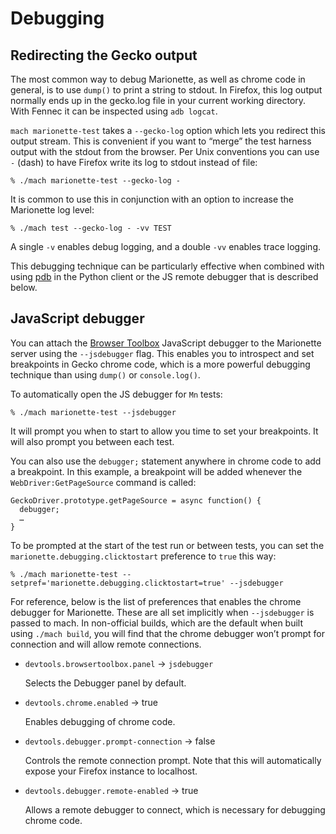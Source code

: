 # Debugging

## Redirecting the Gecko output

The most common way to debug Marionette, as well as chrome code in
general, is to use `dump()` to print a string to stdout.  In Firefox,
this log output normally ends up in the gecko.log file in your current
working directory.  With Fennec it can be inspected using `adb logcat`.

`mach marionette-test` takes a `--gecko-log` option which lets
you redirect this output stream.  This is convenient if you want to
“merge” the test harness output with the stdout from the browser.
Per Unix conventions you can use `-` (dash) to have Firefox write
its log to stdout instead of file:

    % ./mach marionette-test --gecko-log -

It is common to use this in conjunction with an option to increase
the Marionette log level:

    % ./mach test --gecko-log - -vv TEST

A single `-v` enables debug logging, and a double `-vv` enables
trace logging.

This debugging technique can be particularly effective when combined
with using [pdb] in the Python client or the JS remote debugger
that is described below.

[pdb]: https://docs.python.org/3/library/pdb.html

## JavaScript debugger

You can attach the [Browser Toolbox] JavaScript debugger to the
Marionette server using the `--jsdebugger` flag.  This enables you
to introspect and set breakpoints in Gecko chrome code, which is a
more powerful debugging technique than using `dump()` or `console.log()`.

To automatically open the JS debugger for `Mn` tests:

    % ./mach marionette-test --jsdebugger

It will prompt you when to start to allow you time to set your
breakpoints.  It will also prompt you between each test.

You can also use the `debugger;` statement anywhere in chrome code
to add a breakpoint.  In this example, a breakpoint will be added
whenever the `WebDriver:GetPageSource` command is called:

    GeckoDriver.prototype.getPageSource = async function() {
      debugger;
      …
    }

To be prompted at the start of the test run or between tests,
you can set the `marionette.debugging.clicktostart` preference to
`true` this way:

    % ./mach marionette-test --setpref='marionette.debugging.clicktostart=true' --jsdebugger

For reference, below is the list of preferences that enables the
chrome debugger for Marionette.  These are all set implicitly when
`--jsdebugger` is passed to mach.  In non-official builds, which
are the default when built using `./mach build`, you will find that
the chrome debugger won’t prompt for connection and will allow
remote connections.

* `devtools.browsertoolbox.panel` -> `jsdebugger`

  Selects the Debugger panel by default.

* `devtools.chrome.enabled` → true

  Enables debugging of chrome code.

* `devtools.debugger.prompt-connection` → false

  Controls the remote connection prompt.  Note that this will
  automatically expose your Firefox instance to localhost.

* `devtools.debugger.remote-enabled` → true

  Allows a remote debugger to connect, which is necessary for
  debugging chrome code.

[Browser Toolbox]: /devtools-user/browser_toolbox/index.rst
